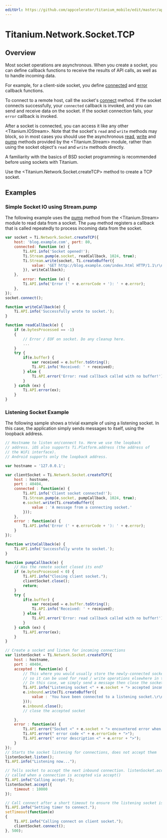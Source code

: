 ```yaml
---
editUrl: https://github.com/appcelerator/titanium_mobile/edit/master/apidoc/Titanium/Network/Socket/TCP.yml
---
```

# Titanium.Network.Socket.TCP

<TypeHeader/>

## Overview

Most socket operations are asynchronous. When you create a socket, you can define
callback functions to receive the results of API calls, as well as to handle incoming
data.

For example, for a client-side socket, you define
[connected](Titanium.Network.Socket.TCP.connected) and
[error](Titanium.Network.Socket.TCP.error) callback functions.

To connect to a remote host, call the socket's
[connect](Titanium.Network.Socket.TCP.connect) method. If the socket connects
successfully, your `connected` callback is invoked, and you can send and receive data
on the socket. If the socket connection fails, your `error` callback is invoked.

After a socket is connected, you can access it like any other <Titanium.IOStream>.
Note that the socket's `read` and `write` methods may block, so in most cases
you should use the asynchronous [read](Titanium.Stream.read), [write](Titanium.Stream.write)
and [pump](Titanium.Stream.pump) methods provided by the <Titanium.Stream> module,
rather than using the socket object's `read` and `write` methods directly.

A familiarity with the basics of BSD socket programming is recommended before using
sockets with Titanium.

Use the <Titanium.Network.Socket.createTCP> method to create a TCP socket.

## Examples

### Simple Socket IO using Stream.pump

The following example uses the [pump](Titanium.Stream.pump) method from the <Titanium.Stream>
module to read data from a socket. The `pump` method registers a callback that is
called repeatedly to process incoming data from the socket.

``` js
var socket = Ti.Network.Socket.createTCP({
    host: 'blog.example.com', port: 80,
    connected: function (e) {
        Ti.API.info('Socket opened!');
        Ti.Stream.pump(e.socket, readCallback, 1024, true);
        Ti.Stream.write(socket, Ti.createBuffer({
            value: 'GET http://blog.example.com/index.html HTTP/1.1\r\n\r\n'
        }), writeCallback);
    },
        error: function (e) {
        Ti.API.info('Error (' + e.errorCode + '): ' + e.error);
    },
});
socket.connect();

function writeCallback(e) {
    Ti.API.info('Successfully wrote to socket.');
}

function readCallback(e) {
    if (e.bytesProcessed == -1)
    {
        // Error / EOF on socket. Do any cleanup here.
        ...
    }
    try {
        if(e.buffer) {
            var received = e.buffer.toString();
            Ti.API.info('Received: ' + received);
        } else {
            Ti.API.error('Error: read callback called with no buffer!');
        }
    } catch (ex) {
        Ti.API.error(ex);
    }
}
```

### Listening Socket Example

The following sample shows a trivial example of using a listening
socket. In this case, the application simply sends messages to itself,
using the loopback address.

``` js
// Hostname to listen on/connect to. Here we use the loopback
// address. iOS also supports Ti.Platform.address (the address of
// the WiFi interface).
// Android supports only the loopback address.

var hostname = '127.0.0.1';

var clientSocket = Ti.Network.Socket.createTCP({
    host : hostname,
    port : 40404,
    connected : function(e) {
        Ti.API.info('Client socket connected!');
        Ti.Stream.pump(e.socket, pumpCallback, 1024, true);
        e.socket.write(Ti.createBuffer({
            value : 'A message from a connecting socket.'
        }));
    },
    error : function(e) {
        Ti.API.info('Error (' + e.errorCode + '): ' + e.error);
    }
});

function writeCallback(e) {
    Ti.API.info('Successfully wrote to socket.');
}

function pumpCallback(e) {
    // Has the remote socket closed its end?
    if (e.bytesProcessed < 0) {
        Ti.API.info("Closing client socket.");
        clientSocket.close();
        return;
    }
    try {
        if(e.buffer) {
            var received = e.buffer.toString();
            Ti.API.info('Received: ' + received);
        } else {
            Ti.API.error('Error: read callback called with no buffer!');
        }
    } catch (ex) {
        Ti.API.error(ex);
    }
}

// Create a socket and listen for incoming connections
var listenSocket = Ti.Network.Socket.createTCP({
    host : hostname,
    port : 40404,
    accepted : function(e) {
        // This where you would usually store the newly-connected socket, e.inbound
        // so it can be used for read / write operations elsewhere in the app.
        // In this case, we simply send a message then close the socket.
        Ti.API.info("Listening socket <" + e.socket + "> accepted incoming connection <" + e.inbound + ">");
        e.inbound.write(Ti.createBuffer({
            value : 'You have been connected to a listening socket.\r\n'
        }));
        e.inbound.close();
        // close the accepted socket

    },
    error : function(e) {
        Ti.API.error("Socket <" + e.socket + "> encountered error when listening");
        Ti.API.error(" error code <" + e.errorCode + ">");
        Ti.API.error(" error description <" + e.error + ">");
    }
});
// Starts the socket listening for connections, does not accept them
listenSocket.listen();
Ti.API.info("Listening now...");

// Tells socket to accept the next inbound connection. listenSocket.accepted gets
// called when a connection is accepted via accept()
Ti.API.info("Calling accept.");
listenSocket.accept({
    timeout : 10000
});

// Call connect after a short timeout to ensure the listening socket is ready to go.
Ti.API.info("Setting timer to connect.");
setTimeout(function(e)
{
    Ti.API.info("Calling connect on client socket.");
    clientSocket.connect();
}, 500);
```

<ApiDocs/>

